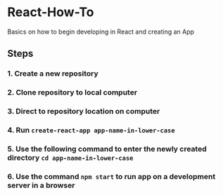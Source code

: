 # React-How-To
Basics on how to begin developing in React and creating an App

## Steps

### 1. Create a new repository

### 2. Clone repository to local computer

### 3. Direct to repository location on computer

### 4. Run `create-react-app app-name-in-lower-case`

### 5. Use the following command to enter the newly created directory `cd app-name-in-lower-case`

### 6. Use the command `npm start` to run app on a development server in a browser


